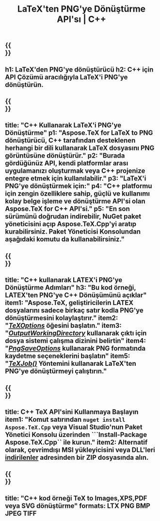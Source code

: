 ﻿---
translation: true
template: /_templates/_conversion-child-cpp.md
title: LaTeX'ten PNG'ye Dönüştürme API'sı | C++
description: LaTeX'ten PNG'ye dönüştürme işlevi. Bu şirket içi C++ kitaplığını projenize entegre edin veya LaTeX'i PNG'ye dönüştürmek için platformlar arası uygulamaları kullanın.
keywords: lateksten png api cpp'ye, latex2png c++'ı entegre eder
url: /cpp/conversion/latex-to-png/
family: tex
platformtag: cpp
feature: conversion
informat: LATEX
outformat: PNG
otherformats: PNG JPEG TIFF PDF SVG XPS
---

{{<section banner>}}
---
h1: LaTeX'den PNG'ye dönüştürücü
h2: C++ için API Çözümü aracılığıyla LaTeX'i PNG'ye dönüştürün.
---

{{<section overview>}}
---
title: "C++ Kullanarak LaTeX'i PNG'ye Dönüştürme"
p1: "Aspose.TeX for LaTeX to PNG dönüştürücü, C++ tarafından desteklenen herhangi bir dili kullanarak LaTeX dosyasını PNG görüntüsüne dönüştürür."
p2: "Burada gördüğünüz API, kendi platformlar arası uygulamanızı oluşturmak veya C++ projenize entegre etmek için kullanılabilir."
p3: "LaTeX'i PNG'ye dönüştürmek için:"
p4: "C++ platformu için zengin özelliklere sahip, güçlü ve kullanımı kolay belge işleme ve dönüştürme API'si olan Aspose.TeX for C++ API'si."
p5: "En son sürümünü doğrudan indirebilir, NuGet paket yöneticisini açıp Aspose.TeX.Cpp'yi aratıp kurabilirsiniz. Paket Yöneticisi Konsolundan aşağıdaki komutu da kullanabilirsiniz."
---

{{<section feature1>}}
---
title: "C++ kullanarak LATEX'i PNG'ye Dönüştürme Adımları"
h3: "Bu kod örneği, LATEX'ten PNG'ye C++ Dönüşümünü açıklar"
item1: "Aspose.TeX, geliştiricilerin LATEX dosyalarını sadece birkaç satır kodla PNG'ye dönüştürmesini kolaylaştırır."
item2: "[*TeXOptions*](https://reference.aspose.com/tex/cpp/class/aspose.te_x.te_x_options) öğesini başlatın."
item3: "[*OutputWorkingDirectory*](https://reference.aspose.com/tex/cpp/class/aspose.te_x.te_x_options#aa4f4ea6dab7db5ba1b40800495f16f63) kullanarak çıktı için dosya sistemi çalışma dizinini belirtin"
item4: "[*PngSaveOptions*](https://reference.aspose.com/tex/cpp/class/aspose.te_x.presentation.image.png_save_options) kullanarak PNG formatında kaydetme seçeneklerini başlatın"
item5: "[*TeXJob()*](https://reference.aspose.com/tex/cpp/class/aspose.te_x.te_x_job) Yöntemini kullanarak LaTeX'ten PNG'ye dönüştürmeyi çalıştırın."
---

{{<section feature2>}}
---
title: C++ TeX API'sini Kullanmaya Başlayın
item1: "Komut satırından ```nuget install Aspose.TeX.Cpp``` veya Visual Studio'nun Paket Yönetici Konsolu üzerinden ```Install-Package Aspose.TeX.Cpp`` ile kurun."
item2: Alternatif olarak, çevrimdışı MSI yükleyicisini veya DLL'leri [indirilenler](https://releases.aspose.com/tex/cpp) adresinden bir ZIP dosyasında alın.
---

{{<section widget>}}
---
title: "C++ kod örneği TeX to Images,XPS,PDF veya SVG dönüştürme"
formats: LTX PNG BMP JPEG TIFF
---
